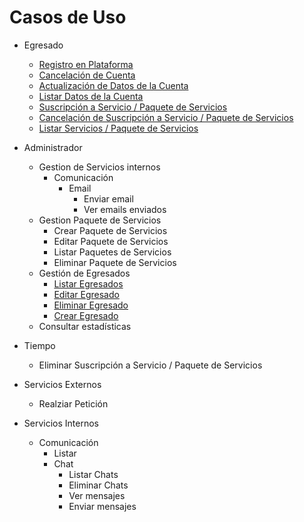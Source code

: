 # Casos de Uso

- Egresado
  - [Registro en Plataforma](/Caso_de_Uso/Casos_de_Uso/Egresado/Registro_en_plataforma/Readme.md)
  - [Cancelación de Cuenta](/Caso_de_Uso/Casos_de_Uso/Egresado/Cancelación_de_Cuenta/Readme.md)
  - [Actualización de Datos de la Cuenta](/Caso_de_Uso/Casos_de_Uso/Egresado/Actualizar_Datos_Cuenta/Readme.md)
  - [Listar Datos de la Cuenta](/Caso_de_Uso/Casos_de_Uso/Egresado/Listar_Datos_Cuenta/Readme.md)
  - [Suscripción a Servicio / Paquete de Servicios](/Caso_de_Uso/Casos_de_Uso/Egresado/CRD_Suscripción/Crear_Suscripción/Readme.md)
  - [Cancelación de Suscripción a Servicio / Paquete de Servicios](/Caso_de_Uso/Casos_de_Uso/Egresado/CRD_Suscripción/Eliminar_Suscripción/Readme.md)
  - [Listar Servicios / Paquete de Servicios](/Caso_de_Uso/Casos_de_Uso/Egresado/CRD_Suscripción/Listar_Suscripción/Readme.md)

- Administrador
  - Gestion de Servicios internos
    - Comunicación
      - Email
        - Enviar email
        - Ver emails enviados
  - Gestion Paquete de Servicios
    - Crear Paquete de Servicios
    - Editar Paquete de Servicios
    - Listar Paquetes de Servicios
    - Eliminar Paquete de Servicios
  - Gestión de Egresados
    - [Listar Egresados](/Caso_de_Uso/Casos_de_Uso/Administrador/CRUD_Egresados/Listar_Egresado/Readme.md)
    - [Editar Egresado](/Caso_de_Uso/Casos_de_Uso/Administrador/CRUD_Egresados/Editar_Egresado/Readme.md)
    - [Eliminar Egresado](/Caso_de_Uso/Casos_de_Uso/Administrador/CRUD_Egresados/Eliminar_Egresado/Readme.md)
    - [Crear Egresado](/Caso_de_Uso/Casos_de_Uso/Administrador/CRUD_Egresados/Crear_Egresado/Readme.md)
  - Consultar estadísticas

- Tiempo
  - Eliminar Suscripción a Servicio / Paquete de Servicios

- Servicios Externos
  - Realziar Petición

- Servicios Internos
  - Comunicación
    - Listar
    - Chat
      - Listar Chats
      - Eliminar Chats
      - Ver mensajes
      - Enviar mensajes

